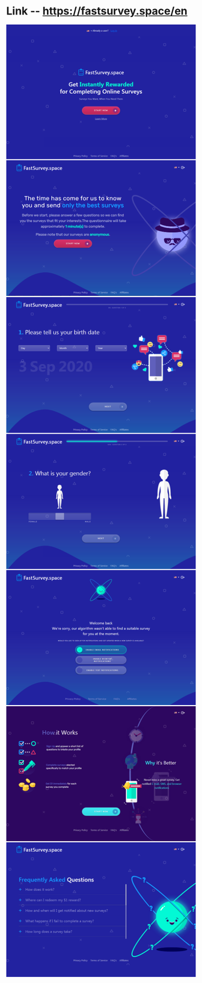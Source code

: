 # Link -- https://fastsurvey.space/en
<img src="img/index_fs.png"/>
<img src="img/p_fs.png"/>
<img src="img/birth_fs.png"/>
<img src="img/gender_fs.png"/>
<img src="img/pf_fs.png"/>
<img src="img/lm_fs.png"/>
<img src="img/faq_fs.png"/>
